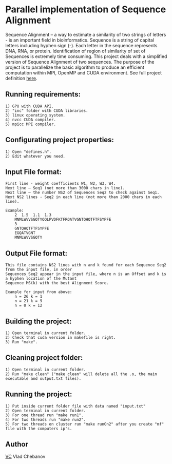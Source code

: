 # Parallel implementation of Sequence Alignment

Sequence Alignment – a way to estimate a similarity of two strings of letters - is an important field in bioinformatics. Sequence is a string of capital letters including hyphen sign (-). Each letter in the sequence represents DNA, RNA, or protein. Identification of region of similarity of set of Sequences is extremely time consuming. This project deals with a simplified version of Sequence Alignment of two sequences. The purpose of the project is to parallelize the basic algorithm to produce an efficient computation within MPI, OpenMP and CUDA environment.
See full project definition [here](https://github.com/vladuha12/PIOSA/blob/main/Parallel%20implementation%20of%20Sequence%20Alignment%20documentation.pdf).


## Running requirements:
    1) GPU with CUDA API.
    2) "inc" folder with CUDA libraries.
    3) linux operating system.
    4) nvcc CUDA compiler.
    5) mpicc MPI compiler.

## Configurating project properties:
    1) Open "defines.h".
    2) Edit whatever you need.

## Input File format:
    First line - weight coefficients W1, W2, W3, W4.
    Next line – Seq1 (not more than 3000 chars in line).
    Next line – the number NS2 of Sequences Seq2 to check against Seq1.
    Next NS2 lines - Seq2 in each line (not more than 2000 chars in each line).

    Example:
	    2  1.5  1.1  1.3
	    MNMLWVVSGQTYQQLPVDFKTFRQATVGNTQHQTFTFSYPFE
	    3
	    GNTQHQTFTFSYPFE
	    EGQATVGNT
	    MNMLWVVSGQTY

## Output File format:
    This file contains NS2 lines with n and k found for each Sequence Seq2 from the input file, in order
    Sequences Seq2 appear in the input file, where n is an Offset and k is a hyphen location of the Mutant
    Sequence MS(k) with the best Alignment Score.
	
    Example for input from above:
		n = 26 k = 1
		n = 21 k = 9
		n = 0 k = 12

## Building the project:
	1) Open terminal in current folder.
	2) Check that cuda version in makefile is right.
	3) Run "make".

## Cleaning project folder:
    1) Open terminal in current folder.
    2) Run "make clean" ("make clean" will delete all the .o, the main executable and output.txt files).

## Running the project:
	1) Put inside current folder file with data named "input.txt"
	2) Open terminal in current folder.
	3) For one thread run "make run1".
	4) For two threads run "make run2".
	5) For two threads on cluster run "make runOn2" after you create "mf" file with the computers ip's.

## Author
[VC](https://github.com/vladuha12)
Vlad Chebanov 
